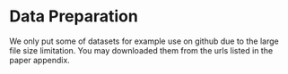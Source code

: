 # Data Preparation

We only put some of datasets for example use on github due to the large file size limitation. You may downloaded them from the urls listed in the paper appendix.
